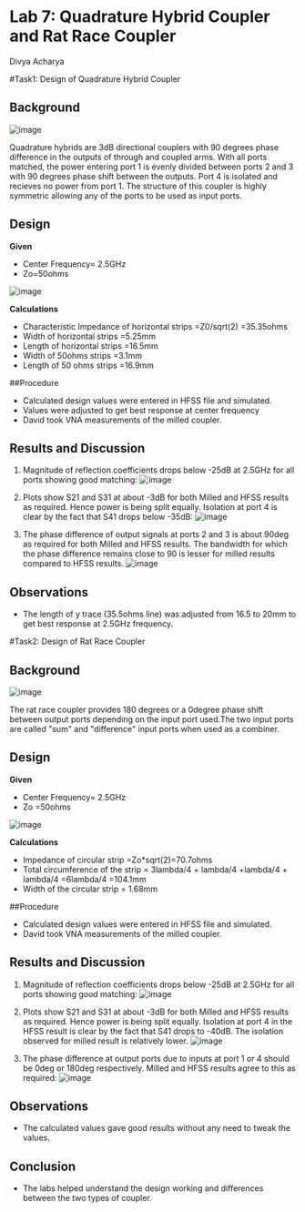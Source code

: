 # Lab 7: Quadrature Hybrid Coupler and Rat Race Coupler
Divya Acharya 

#Task1: Design of Quadrature Hybrid Coupler

## Background
![image](https://github.com/CourseReps/ECEN452-Spring2016/blob/master/Students/DivyaNAcharya/Lab8_Completed/HybridBackground.PNG)

Quadrature hybrids are 3dB  directional couplers with 90 degrees phase difference in the outputs of through and coupled arms. With all ports matched, the power entering port 1 is evenly divided between ports 2 and 3 with 90 degrees phase shift between the outputs. Port 4 is isolated and recieves no power from port 1.
The structure of this coupler is highly symmetric allowing any of the ports to be used as input ports. 



## Design
**Given**
- Center Frequency= 2.5GHz
- Zo=50ohms

![image](https://github.com/CourseReps/ECEN452-Spring2016/blob/master/Students/DivyaNAcharya/Lab8_Completed/Hybrid.PNG)

**Calculations**
- Characteristic Impedance of horizontal strips =Z0/sqrt(2) =35.35ohms
- Width of horizontal strips =5.25mm
- Length of horizontal strips =16.5mm
- Width of 50ohms strips =3.1mm
- Length of 50 ohms strips =16.9mm


##Procedure
- Calculated design values were entered in HFSS file and simulated.
- Values were adjusted to get best response at center frequency
- David took VNA measurements of the milled coupler.




## Results and Discussion
1. Magnitude of reflection coefficients drops below -25dB at 2.5GHz for all ports showing good matching:
![image](https://github.com/CourseReps/ECEN452-Spring2016/blob/master/Students/DivyaNAcharya/Lab8_Completed/HMatch.png)

2. Plots show S21 and S31 at about -3dB for both Milled and HFSS results as required. Hence power is being split equally. Isolation at port 4 is clear by the fact that S41 drops below -35dB:
![image](https://github.com/CourseReps/ECEN452-Spring2016/blob/master/Students/DivyaNAcharya/Lab8_Completed/HIC.png)

3. The phase difference of output signals at ports 2 and 3 is about 90deg as required for both Milled and HFSS results. The bandwidth for which the phase difference remains close to 90 is lesser for milled results compared to HFSS results.
![image](https://github.com/CourseReps/ECEN452-Spring2016/blob/master/Students/DivyaNAcharya/Lab8_Completed/HybridPhase.png)


## Observations
- The length of y trace (35.5ohms line) was adjusted from 16.5 to 20mm to get best response at 2.5GHz frequency.

#Task2: Design of Rat Race Coupler

## Background
![image](https://github.com/CourseReps/ECEN452-Spring2016/blob/master/Students/DivyaNAcharya/Lab8_Completed/RRBackground.PNG)

The rat race coupler provides 180 degrees or a 0degree phase shift between output ports depending on the input port used.The two input ports are called "sum" and "difference" input ports when used as a combiner.

## Design
**Given**
- Center Frequency= 2.5GHz
- Zo =50ohms

![image](https://github.com/CourseReps/ECEN452-Spring2016/blob/master/Students/DivyaNAcharya/Lab8_Completed/RatRace.PNG)

**Calculations**
- Impedance of circular strip =Zo*sqrt(2)=70.7ohms
- Total circumference of the strip = 3lambda/4 + lambda/4 +lambda/4 + lambda/4 =6lambda/4 =104.1mm
- Width of the circular strip = 1.68mm

##Procedure
- Calculated design values were entered in HFSS file and simulated.
- David took VNA measurements of the milled coupler.


## Results and Discussion
1. Magnitude of reflection coefficients drops below -25dB at 2.5GHz for all ports showing good matching:
![image](https://github.com/CourseReps/ECEN452-Spring2016/blob/master/Students/DivyaNAcharya/Lab8_Completed/RMatch.png)


2. Plots show S21 and S31 at about -3dB for both Milled and HFSS results as required. Hence power is being split equally. Isolation at port 4 in the HFSS result is clear by the fact that S41 drops to -40dB. The isolation observed for milled result is relatively lower.
![image](https://github.com/CourseReps/ECEN452-Spring2016/blob/master/Students/DivyaNAcharya/Lab8_Completed/RIC.png)

3. The phase difference at output ports due to inputs at port 1 or 4 should be 0deg or 180deg respectively. Milled and HFSS results agree to this as required:
![image](https://github.com/CourseReps/ECEN452-Spring2016/blob/master/Students/DivyaNAcharya/Lab8_Completed/OutpuPhases.png)



## Observations
- The calculated values gave good results without any need to tweak the values.

## Conclusion
- The labs helped understand the design working and differences between the two types of coupler.


